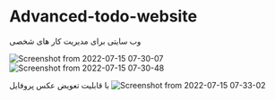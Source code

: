 # Advanced-todo-website
وب سایتی برای مدیریت کار های شخصی

![Screenshot from 2022-07-15 07-30-07](https://user-images.githubusercontent.com/80483621/179140958-fc0899ba-e9e1-45d8-907e-e30a5b0e7919.png)
![Screenshot from 2022-07-15 07-30-48](https://user-images.githubusercontent.com/80483621/179140967-a8686fe3-463b-4697-a69a-503fbe297e2f.png)

با قابلیت تعویض عکس پروفایل
![Screenshot from 2022-07-15 07-33-02](https://user-images.githubusercontent.com/80483621/179141844-d12b505b-bfb5-41b5-b5b0-7230defe685e.png)

